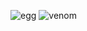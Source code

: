 ![egg](https://capsule-render.vercel.app/api?type=egg&color=black&height=210)
![venom](https://capsule-render.vercel.app/api?type=venom&height=200&text=Hello&fontSize=70&color=0:8871e5,100:b678c4&fontColor=white)
